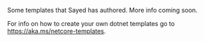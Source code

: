 Some templates that Sayed has authored. More info coming soon.

For info on how to create your own dotnet templates go to https://aka.ms/netcore-templates.